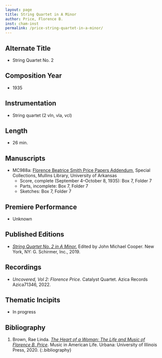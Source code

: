 ```yaml
---
layout: page
title: String Quartet in A Minor
author: Price, Florence B.
inst: cham-inst
permalink: /price-string-quartet-in-a-minor/
---
```


## Alternate Title
- String Quartet No. 2

## Composition Year
- 1935

## Instrumentation
- String quartet (2 vln, vla, vcl)

## Length
- 26 min.

## Manuscripts
- MC988a: <a href="https://uark.as.atlas-sys.com/repositories/2/resources/1522" target="_blank">Florence Beatrice Smith Price Papers Addendum</a>, Special Collections, Mullins Library, University of Arkansas
    * Score, complete (September 4&ndash;October 8, 1935): Box 7, Folder 7
    * Parts, incomplete: Box 7, Folder 7
    * Sketches: Box 7, Folder 7

## Premiere Performance
- Unknown

## Published Editions
- <a href="https://www.wisemusicclassical.com/work/62723/Negro-Folk-Songs-in-Counterpoint/" target="_blank">*String Quartet No. 2 in A Minor.*</a> Edited by John Michael Cooper. New York, NY: G. Schirmer, Inc., 2019.

## Recordings
- *Uncovered, Vol 2: Florence Price.* Catalyst Quartet. Azica Records Azica71346, 2022.

## Thematic Incipits
- In progress

## Bibliography
1. Brown, Rae Linda. <a href="https://www.worldcat.org/title/1122800180" target="_blank">*The Heart of a Woman: The Life and Music of Florence B. Price*</a>. Music in American Life. Urbana: University of Illinois Press, 2020.
{:.bibliography}
